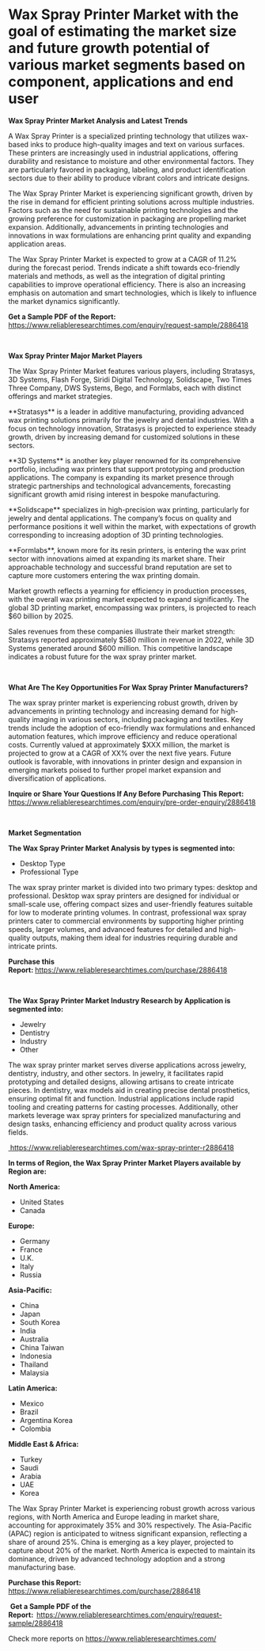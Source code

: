 <p><h1>Wax Spray Printer Market with the goal of estimating the market size and future growth potential of various market segments based on component, applications and end user</h1></p><p><strong>Wax Spray Printer Market Analysis and Latest Trends</strong></p>
<p><p>A Wax Spray Printer is a specialized printing technology that utilizes wax-based inks to produce high-quality images and text on various surfaces. These printers are increasingly used in industrial applications, offering durability and resistance to moisture and other environmental factors. They are particularly favored in packaging, labeling, and product identification sectors due to their ability to produce vibrant colors and intricate designs.</p><p>The Wax Spray Printer Market is experiencing significant growth, driven by the rise in demand for efficient printing solutions across multiple industries. Factors such as the need for sustainable printing technologies and the growing preference for customization in packaging are propelling market expansion. Additionally, advancements in printing technologies and innovations in wax formulations are enhancing print quality and expanding application areas.</p><p>The Wax Spray Printer Market is expected to grow at a CAGR of 11.2% during the forecast period. Trends indicate a shift towards eco-friendly materials and methods, as well as the integration of digital printing capabilities to improve operational efficiency. There is also an increasing emphasis on automation and smart technologies, which is likely to influence the market dynamics significantly.</p></p>
<p><strong>Get a Sample PDF of the Report:&nbsp;</strong> <a href="https://www.reliableresearchtimes.com/enquiry/request-sample/2886418?utm_campaign=3033&utm_medium=2&utm_source=Github&utm_content=ia&utm_term=13032025&utm_id=wax-spray-printer">https://www.reliableresearchtimes.com/enquiry/request-sample/2886418</a></p>
<p>&nbsp;</p>
<p><strong>Wax Spray Printer Major Market Players</strong></p>
<p><p>The Wax Spray Printer Market features various players, including Stratasys, 3D Systems, Flash Forge, Siridi Digital Technology, Solidscape, Two Times Three Company, DWS Systems, Bego, and Formlabs, each with distinct offerings and market strategies.</p><p>**Stratasys** is a leader in additive manufacturing, providing advanced wax printing solutions primarily for the jewelry and dental industries. With a focus on technology innovation, Stratasys is projected to experience steady growth, driven by increasing demand for customized solutions in these sectors.</p><p>**3D Systems** is another key player renowned for its comprehensive portfolio, including wax printers that support prototyping and production applications. The company is expanding its market presence through strategic partnerships and technological advancements, forecasting significant growth amid rising interest in bespoke manufacturing.</p><p>**Solidscape** specializes in high-precision wax printing, particularly for jewelry and dental applications. The company’s focus on quality and performance positions it well within the market, with expectations of growth corresponding to increasing adoption of 3D printing technologies.</p><p>**Formlabs**, known more for its resin printers, is entering the wax print sector with innovations aimed at expanding its market share. Their approachable technology and successful brand reputation are set to capture more customers entering the wax printing domain.</p><p>Market growth reflects a yearning for efficiency in production processes, with the overall wax printing market expected to expand significantly. The global 3D printing market, encompassing wax printers, is projected to reach $60 billion by 2025. </p><p>Sales revenues from these companies illustrate their market strength: Stratasys reported approximately $580 million in revenue in 2022, while 3D Systems generated around $600 million. This competitive landscape indicates a robust future for the wax spray printer market.</p></p>
<p>&nbsp;</p>
<p><strong>What Are The Key Opportunities For Wax Spray Printer Manufacturers?</strong></p>
<p><p>The wax spray printer market is experiencing robust growth, driven by advancements in printing technology and increasing demand for high-quality imaging in various sectors, including packaging and textiles. Key trends include the adoption of eco-friendly wax formulations and enhanced automation features, which improve efficiency and reduce operational costs. Currently valued at approximately $XXX million, the market is projected to grow at a CAGR of XX% over the next five years. Future outlook is favorable, with innovations in printer design and expansion in emerging markets poised to further propel market expansion and diversification of applications.</p></p>
<p><strong>Inquire or Share Your Questions If Any Before Purchasing This Report:</strong> <a href="https://www.reliableresearchtimes.com/enquiry/pre-order-enquiry/2886418?utm_campaign=3033&utm_medium=2&utm_source=Github&utm_content=ia&utm_term=13032025&utm_id=wax-spray-printer">https://www.reliableresearchtimes.com/enquiry/pre-order-enquiry/2886418</a></p>
<p>&nbsp;</p>
<p><strong>Market Segmentation</strong></p>
<p><strong>The Wax Spray Printer Market Analysis by types is segmented into:</strong></p>
<p><ul><li>Desktop Type</li><li>Professional Type</li></ul></p>
<p><p>The wax spray printer market is divided into two primary types: desktop and professional. Desktop wax spray printers are designed for individual or small-scale use, offering compact sizes and user-friendly features suitable for low to moderate printing volumes. In contrast, professional wax spray printers cater to commercial environments by supporting higher printing speeds, larger volumes, and advanced features for detailed and high-quality outputs, making them ideal for industries requiring durable and intricate prints.</p></p>
<p><strong>Purchase this Report:&nbsp;</strong><a href="https://www.reliableresearchtimes.com/purchase/2886418?utm_campaign=3033&utm_medium=2&utm_source=Github&utm_content=ia&utm_term=13032025&utm_id=wax-spray-printer">https://www.reliableresearchtimes.com/purchase/2886418</a></p>
<p>&nbsp;</p>
<p><strong>The Wax Spray Printer Market Industry Research by Application is segmented into:</strong></p>
<p><ul><li>Jewelry</li><li>Dentistry</li><li>Industry</li><li>Other</li></ul></p>
<p><p>The wax spray printer market serves diverse applications across jewelry, dentistry, industry, and other sectors. In jewelry, it facilitates rapid prototyping and detailed designs, allowing artisans to create intricate pieces. In dentistry, wax models aid in creating precise dental prosthetics, ensuring optimal fit and function. Industrial applications include rapid tooling and creating patterns for casting processes. Additionally, other markets leverage wax spray printers for specialized manufacturing and design tasks, enhancing efficiency and product quality across various fields.</p></p>
<p><a href="https://www.reliableresearchtimes.com/wax-spray-printer-r2886418?utm_campaign=3033&utm_medium=2&utm_source=Github&utm_content=ia&utm_term=13032025&utm_id=wax-spray-printer">&nbsp;https://www.reliableresearchtimes.com/wax-spray-printer-r2886418</a></p>
<p><strong>In terms of Region, the Wax Spray Printer Market Players available by Region are:</strong></p>
<p>
    <p> <strong> North America: </strong>
        <ul>
            <li>United States</li>
            <li>Canada</li>
        </ul>
        </p> 
    <p> <strong> Europe: </strong>
        <ul>
            <li>Germany</li>
            <li>France</li>
            <li>U.K.</li>
            <li>Italy</li>
            <li>Russia</li>
        </ul>
        </p> 
    <p> <strong> Asia-Pacific: </strong>
        <ul>
            <li>China</li>
            <li>Japan</li>
            <li>South Korea</li>
            <li>India</li>
            <li>Australia</li>
            <li>China Taiwan</li>
            <li>Indonesia</li>
            <li>Thailand</li>
            <li>Malaysia</li>
        </ul>
        </p> 
    <p> <strong> Latin America: </strong>
        <ul>
            <li>Mexico</li>
            <li>Brazil</li>
            <li>Argentina Korea</li>
            <li>Colombia</li>
        </ul>
        </p> 
    <p> <strong> Middle East & Africa: </strong>
        <ul>
            <li>Turkey</li>
            <li>Saudi</li>
            <li>Arabia</li>
            <li>UAE</li>
            <li>Korea</li>
        </ul>
    </p>
    </p>
<p><p>The Wax Spray Printer Market is experiencing robust growth across various regions, with North America and Europe leading in market share, accounting for approximately 35% and 30% respectively. The Asia-Pacific (APAC) region is anticipated to witness significant expansion, reflecting a share of around 25%. China is emerging as a key player, projected to capture about 20% of the market. North America is expected to maintain its dominance, driven by advanced technology adoption and a strong manufacturing base.</p></p>
<p><strong>Purchase this Report: </strong><a href="https://www.reliableresearchtimes.com/purchase/2886418?utm_campaign=3033&utm_medium=2&utm_source=Github&utm_content=ia&utm_term=13032025&utm_id=wax-spray-printer">https://www.reliableresearchtimes.com/purchase/2886418</a></p>
<p>&nbsp;<strong>Get a Sample PDF of the Report:&nbsp;&nbsp;</strong><a href="https://www.reliableresearchtimes.com/enquiry/request-sample/2886418?utm_campaign=3033&utm_medium=2&utm_source=Github&utm_content=ia&utm_term=13032025&utm_id=wax-spray-printer">https://www.reliableresearchtimes.com/enquiry/request-sample/2886418</a></p>
<p><strong></strong></p>
<p>Check more reports on <a href="https://www.reliableresearchtimes.com/?utm_campaign=3033&utm_medium=2&utm_source=Github&utm_content=ia&utm_term=13032025&utm_id=wax-spray-printer">https://www.reliableresearchtimes.com/</a></p>